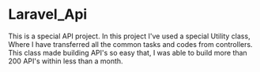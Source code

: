 # Laravel_Api
This is a special API project. In this project I've used a special Utility class, Where I have transferred all the common tasks and codes from controllers. This class made building API's so easy that, I was able to build more than 200 API's within less than a month.
